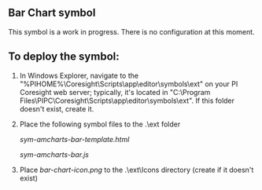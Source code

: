## Bar Chart symbol

This symbol is a work in progress. There is no configuration at this moment.

## To deploy the symbol: 

1. In Windows Explorer, navigate to the "%PIHOME%\Coresight\Scripts\app\editor\symbols\ext" on your PI Coresight web server; typically, it's located in "C:\Program Files\PIPC\Coresight\Scripts\app\editor\symbols\ext".
If this folder doesn't exist, create it.

2. Place the following symbol files to the .\ext folder

	*sym-amcharts-bar-template.html*
	
	*sym-amcharts-bar.js*

3. Place *bar-chart-icon.png* to the .\ext\Icons directory (create if it doesn't exist)

